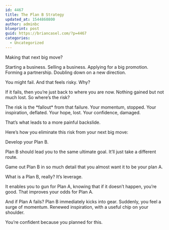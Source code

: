 ```yaml
---
id: 4467
title: The Plan B Strategy
updated_at: 1544860800
author: adminbc
blueprint: post
guid: https://briancasel.com/?p=4467
categories:
  - Uncategorized
---
```

Making that next big move?

Starting a business. Selling a business. Applying for a big promotion. Forming a partnership. Doubling down on a new direction.

You might fail. And that feels risky. Why?

If it fails, then you’re just back to where you are now. Nothing gained but not much lost. So where’s the risk?

The risk is the \*fallout\* from that failure. Your momentum, stopped. Your inspiration, deflated. Your hope, lost. Your confidence, damaged.

That’s what leads to a more painful backslide.

Here’s how you eliminate this risk from your next big move:

Develop your Plan B.

Plan B should lead you to the same ultimate goal. It’ll just take a different route.

Game out Plan B in so much detail that you almost want it to be your plan A.

What is a Plan B, really? It’s leverage.

It enables you to gun for Plan A, knowing that if it doesn’t happen, you’re good. That improves your odds for Plan A.

And if Plan A fails? Plan B immediately kicks into gear. Suddenly, you feel a surge of momentum. Renewed inspiration, with a useful chip on your shoulder.

You’re confident because you planned for this.